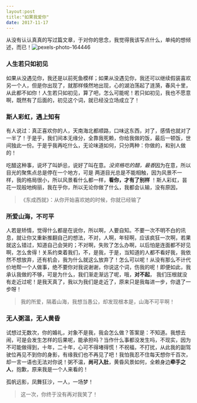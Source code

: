 ```yaml
---
layout:post
title:"如果我爱你"
date: 2017-11-17 
---
```


从没有认认真真的写过篇文章，于对你的思念，我觉得我该写点什么，单纯的想倾述，而已！![pexels-photo-164446](E:\Type\Media\Img\pexels-photo-164446.jpeg)

### 人生若只如初见

如果从没遇见你，我还是以前死鱼模样；如果从没遇见你，我还可以继续假装喜欢另一个人，但是你出现了，就那样倏然地出现，心的湖泊荡起了涟漪，春风十里，从此都不如你！人生若只如初见，算了吧，怎么可能呢！若只如初见，我也不愿意啊，既然有了后面的，初见这个词，就已经没立场成立了！
<!-- more -->
### 斯人彩虹，遇上知有

有人说过：真正喜欢你的人，天南海北都顺路，口味这东西，对了，感情也就对了一半了！于是乎，我们间本无缘分，全靠我死赖，你给我做的饭，最后一顿饭，世间独此一份。于是乎我再吃什么，无论味道如何，只分两种：你做的，和别人做的！

吃醋这种事，说坏了叫妒忌，说好了叫在意。*没资格吃的醋，最香*因为在意，所以目光的聚焦点总是停在一个地方，可是 两道目光总是不能相触，因为风景不一样，我的格局很小，所以风景看什么都一样，**看你，才有了别样** ！斯人彩虹，昙花一现般地绚丽，我在乎你，所以无论你做了什么，我都会认输，没有原因，

> 《东成西就》：从你开始喜欢她的时候，你就已经输了

### 所爱山海，不可平

人若是矫情，觉得什么都是在说你，所以啊，人要自知。不要一次不明不白的讯息，就让你又重新推翻自己的想法，不对，人啊，年轻啊，应该疯狂一次啊，若果就这么错过，知道自己会哭的；不对啊，失败了怎么办啊，以后怕是连面都不好见啊，怎么舍得！关系约束着我们，不，是我，于是，当知道的人都不看好我，我依然不想放弃，还有机会，我为什么就这么放弃了！怎么可以呢！从没有那么不计代价地帮一个人做事，绝不要你对我说谢谢，你说这个词，伤我的呢！即便如此，我承认我做的不够，可是为什么，我们渐走渐远了呢，哦，**对不起**， 我们压根就没有走近过呢！是我天真了，我以为我们是走近了，原来只是我每进一步，你退了一步呀！

> 我的所爱，隔着山海，我想当愚公，却发现根本是，山海不可平啊！

### 无人粥温，无人黄昏

试想过无数次，你的婚礼，对象不是我，我会怎么做？答案是：不知道。我想去闹，可是会发生怎样的后果呢，能承担吗？当作什么事都没发生吗，不现实，因为不可能做得到，十年，二十年，心可不得堵得慌！不祝福，不打扰，从此我的副驾驶位再见不到你的身影，有缘我们也不再见了吧！我怕我忍不住每天想你千百次，却一言一语也无法对你说！粥不温，**尚可入肚**，黄昏风景如何，全赖身边**牵手之人**，抱歉，原来我是一个人来看的！

孤帆远影，凤舞狂沙，一人，一场梦！

>  这一次，你终于没有再对我笑了！

 